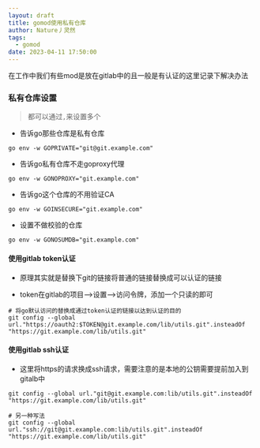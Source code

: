 ```yaml
---
layout: draft
title: gomod使用私有仓库
author: Nature丿灵然
tags:
  - gomod
date: 2023-04-11 17:50:00
---
```

在工作中我们有些mod是放在gitlab中的且一般是有认证的这里记录下解决办法

<!--more-->

### 私有仓库设置

> 都可以通过`,`来设置多个

- 告诉go那些仓库是私有仓库

```shell
go env -w GOPRIVATE="git@git.example.com"
```

- 告诉go私有仓库不走goproxy代理

```shell
go env -w GONOPROXY="git.example.com"
```

- 告诉go这个仓库的不用验证CA

```shell
go env -w GOINSECURE="git.example.com"
```

- 设置不做校验的仓库

```shell
go env -w GONOSUMDB="git.example.com"
```

#### 使用gitlab token认证

- 原理其实就是替换下git的链接将普通的链接替换成可以认证的链接

- token在gitlab的项目-->设置-->访问令牌，添加一个只读的即可

```shell
# 将go默认访问的替换成通过token认证的链接以达到认证的目的
git config --global url."https://oauth2:$TOKEN@git.example.com/lib/utils.git".insteadOf "https://git.example.com/lib/utils.git"
```

#### 使用gitlab ssh认证

- 这里将https的请求换成ssh请求，需要注意的是本地的公钥需要提前加入到gitalb中

```shell
git config --global url."git@git.example.com:lib/utils.git".insteadOf "https://git.example.com/lib/utils.git"

# 另一种写法
git config --global url."ssh://git@git.example.com:lib/utils.git".insteadOf "https://git.example.com/lib/utils.git"
```
